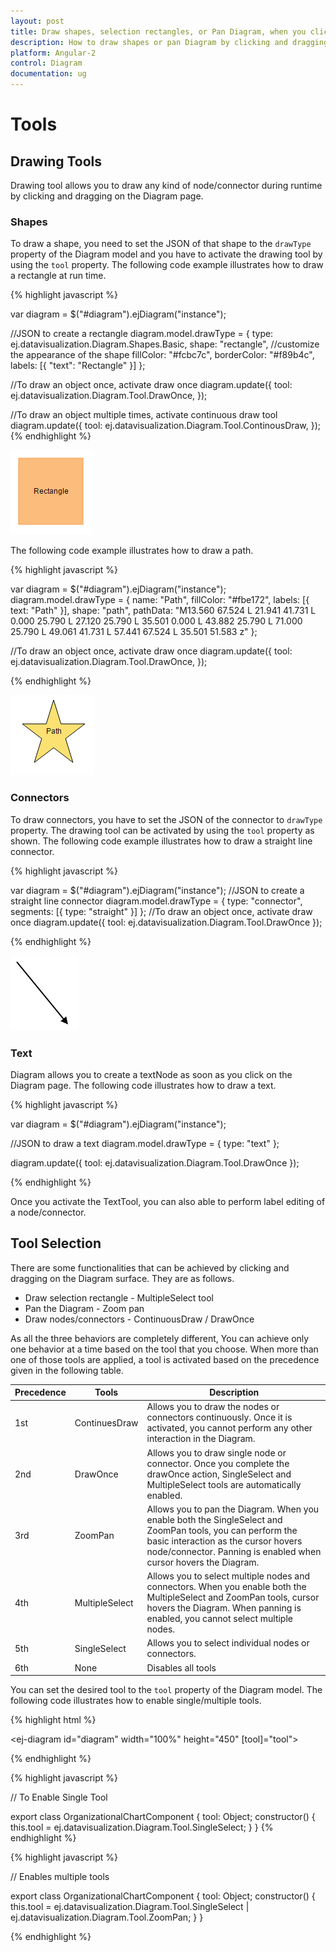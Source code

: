 ```yaml
---
layout: post
title: Draw shapes, selection rectangles, or Pan Diagram, when you click and drag over the Digram surface
description: How to draw shapes or pan Diagram by clicking and dragging over the Diagram surface?
platform: Angular-2
control: Diagram
documentation: ug
---
```


# Tools

## Drawing Tools

Drawing tool allows you to draw any kind of node/connector during runtime by clicking and dragging on the Diagram page. 

### Shapes

To draw a shape, you need to set the JSON of that shape to the `drawType` property of the Diagram model and you have to activate the drawing tool by using the `tool` property. The following code example illustrates how to draw a rectangle at run time. 

{% highlight javascript %}

var diagram = $("#diagram").ejDiagram("instance");

//JSON to create a rectangle
diagram.model.drawType = {
    type: ej.datavisualization.Diagram.Shapes.Basic,
    shape: "rectangle",
    //customize the appearance of the shape
    fillColor: "#fcbc7c",
    borderColor: "#f89b4c",
    labels: [{
        "text": "Rectangle"
    }]
};

//To draw an object once, activate draw once
diagram.update({
    tool: ej.datavisualization.Diagram.Tool.DrawOnce,
});

//To draw an object multiple times, activate continuous draw tool
diagram.update({
    tool: ej.datavisualization.Diagram.Tool.ContinousDraw,
});
{% endhighlight %}

![](/angular-2/Diagram/Tools_images/Tools_img1.png)

The following code example illustrates how to draw a path.

{% highlight javascript %}

var diagram = $("#diagram").ejDiagram("instance");
diagram.model.drawType = {
    name: "Path",
    fillColor: "#fbe172",
    labels: [{
        text: "Path"
    }],
    shape: "path",
    pathData: "M13.560 67.524 L 21.941 41.731 L 0.000 25.790 L 27.120 25.790 L 35.501 0.000 L 43.882 25.790 L 71.000 25.790 L 49.061 41.731 L 57.441 67.524 L 35.501 51.583 z"
};

//To draw an object once, activate draw once
diagram.update({
    tool: ej.datavisualization.Diagram.Tool.DrawOnce,
});

{% endhighlight %}

![](/angular-2/Diagram/Tools_images/Tools_img3.png)

### Connectors

To draw connectors, you have to set the JSON of the connector to `drawType` property. The drawing tool can be activated by using the `tool` property as shown. The following code example illustrates how to draw a straight line connector. 

{% highlight javascript %}

var diagram = $("#diagram").ejDiagram("instance");
//JSON to create a straight line connector
diagram.model.drawType = {
    type: "connector",
    segments: [{
        type: "straight"
    }]
};
//To draw an object once, activate draw once
diagram.update({
    tool: ej.datavisualization.Diagram.Tool.DrawOnce
});

{% endhighlight %}

![](/angular-2/Diagram/Tools_images/Tools_img2.png)

### Text 

Diagram allows you to create a textNode as soon as you click on the Diagram page. The following code illustrates how to draw a text.

{% highlight javascript %}

var diagram = $("#diagram").ejDiagram("instance");

//JSON to draw a text 
diagram.model.drawType = {
    type: "text"
};

diagram.update({
    tool: ej.datavisualization.Diagram.Tool.DrawOnce
});

{% endhighlight %}

Once you activate the TextTool, you can also able to perform label editing of a node/connector.

## Tool Selection

There are some functionalities that can be achieved by clicking and dragging on the Diagram surface. They are as follows.

* Draw selection rectangle - MultipleSelect tool
* Pan the Diagram - Zoom pan
* Draw nodes/connectors - ContinuousDraw / DrawOnce

As all the three behaviors are completely different, You can achieve only one behavior at a time based on the tool that you choose.
When more than one of those tools are applied, a tool is activated based on the precedence given in the following table. 

| Precedence | Tools | Description |
|---|---|---|
| 1st | ContinuesDraw | Allows you to draw the nodes or connectors continuously. Once it is activated, you cannot perform any other interaction in the Diagram. |
| 2nd | DrawOnce | Allows you to draw single node or connector. Once you complete the drawOnce action, SingleSelect and MultipleSelect tools are automatically enabled. |
| 3rd | ZoomPan | Allows you to pan the Diagram. When you enable both the SingleSelect and ZoomPan tools, you can perform the basic interaction as the cursor hovers node/connector. Panning is enabled when cursor hovers the Diagram. |
| 4th | MultipleSelect | Allows you to select multiple nodes and connectors. When you enable both the MultipleSelect and ZoomPan tools, cursor hovers the Diagram. When panning is enabled, you cannot select multiple nodes. |
| 5th | SingleSelect | Allows you to select individual nodes or connectors. |
| 6th | None | Disables all tools |

You can set the desired tool to the `tool` property of the Diagram model. The following code illustrates how to enable single/multiple tools.

{% highlight html %}

<ej-diagram id="diagram" width="100%" height="450" [tool]="tool">
</ej-diagram>

{% endhighlight %}

{% highlight javascript %}

// To Enable Single Tool 

export class OrganizationalChartComponent {
    tool: Object;
    constructor() {
        this.tool = ej.datavisualization.Diagram.Tool.SingleSelect;
        }
    }
{% endhighlight %}

{% highlight javascript %}

// Enables multiple tools

export class OrganizationalChartComponent {
    tool: Object;
    constructor() {
        this.tool = ej.datavisualization.Diagram.Tool.SingleSelect | ej.datavisualization.Diagram.Tool.ZoomPan;
        }
    }

{% endhighlight %}